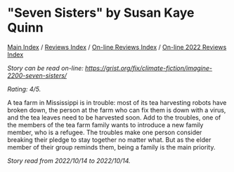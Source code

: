 # "Seven Sisters" by Susan Kaye Quinn

[Main Index](../../../README.md) / [Reviews Index](../../README.md) / [On-line Reviews Index](../README.md) / [On-line 2022 Reviews Index](README.md)

*Story can be read on-line: <https://grist.org/fix/climate-fiction/imagine-2200-seven-sisters/>*

*Rating: 4/5.*

A tea farm in Mississippi is in trouble: most of its tea harvesting robots have broken down, the person at the farm who can fix them is down with a virus, and the tea leaves need to be harvested soon. Add to the troubles, one of the members of the tea farm family wants to introduce a new family member, who is a refugee. The troubles make one person consider breaking their pledge to stay together no matter what. But as the elder member of their group reminds them, being a family is the main priority.

*Story read from 2022/10/14 to 2022/10/14.*
